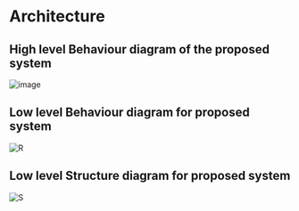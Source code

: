 # Architecture

## High level Behaviour diagram of the proposed system
![image](https://user-images.githubusercontent.com/48732301/132376316-15545a93-504a-483e-acfe-8bd656007c66.png)

## Low level Behaviour diagram for proposed system

![R](https://user-images.githubusercontent.com/48732301/132456810-ffb56581-09bb-4c24-b7c6-bfc76f47faed.jpg)

## Low level Structure diagram for proposed system

![S](https://user-images.githubusercontent.com/48732301/132462496-7955be71-3ab8-4291-a69f-37906e0fa2e3.jpg)



